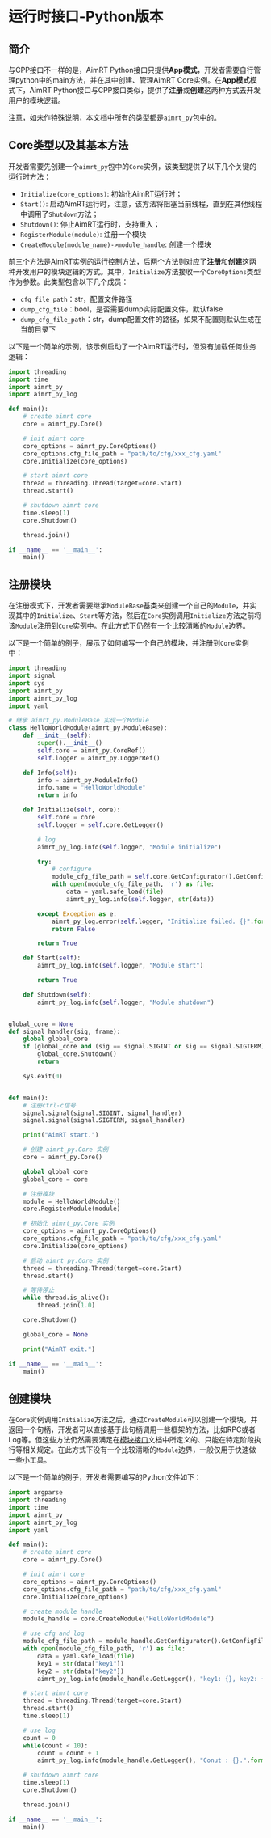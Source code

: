 
# 运行时接口-Python版本


## 简介

与CPP接口不一样的是，AimRT Python接口只提供**App模式**，开发者需要自行管理python中的main方法，并在其中创建、管理AimRT Core实例。在**App模式**模式下，AimRT Python接口与CPP接口类似，提供了**注册**或**创建**这两种方式去开发用户的模块逻辑。

注意，如未作特殊说明，本文档中所有的类型都是`aimrt_py`包中的。

## Core类型以及其基本方法

开发者需要先创建一个`aimrt_py`包中的`Core`实例，该类型提供了以下几个关键的运行时方法：
- `Initialize(core_options)`: 初始化AimRT运行时；
- `Start()`: 启动AimRT运行时，注意，该方法将阻塞当前线程，直到在其他线程中调用了`Shutdown`方法；
- `Shutdown()`: 停止AimRT运行时，支持重入；
- `RegisterModule(module)`: 注册一个模块
- `CreateModule(module_name)->module_handle`: 创建一个模块


前三个方法是AimRT实例的运行控制方法，后两个方法则对应了**注册**和**创建**这两种开发用户的模块逻辑的方式。其中，`Initialize`方法接收一个`CoreOptions`类型作为参数。此类型包含以下几个成员：
- `cfg_file_path`：str，配置文件路径
- `dump_cfg_file`：bool，是否需要dump实际配置文件，默认false
- `dump_cfg_file_path`：str，dump配置文件的路径，如果不配置则默认生成在当前目录下


以下是一个简单的示例，该示例启动了一个AimRT运行时，但没有加载任何业务逻辑：
```python
import threading
import time
import aimrt_py
import aimrt_py_log

def main():
    # create aimrt core
    core = aimrt_py.Core()

    # init aimrt core
    core_options = aimrt_py.CoreOptions()
    core_options.cfg_file_path = "path/to/cfg/xxx_cfg.yaml"
    core.Initialize(core_options)

    # start aimrt core
    thread = threading.Thread(target=core.Start)
    thread.start()

    # shutdown aimrt core
    time.sleep(1)
    core.Shutdown()

    thread.join()

if __name__ == '__main__':
    main()
```


## 注册模块

在注册模式下，开发者需要继承`ModuleBase`基类来创建一个自己的`Module`，并实现其中的`Initialize`、`Start`等方法，然后在`Core`实例调用`Initialize`方法之前将该`Module`注册到`Core`实例中。在此方式下仍然有一个比较清晰的`Module`边界。


以下是一个简单的例子，展示了如何编写一个自己的模块，并注册到`Core`实例中：
```python
import threading
import signal
import sys
import aimrt_py
import aimrt_py_log
import yaml

# 继承 aimrt_py.ModuleBase 实现一个Module
class HelloWorldModule(aimrt_py.ModuleBase):
    def __init__(self):
        super().__init__()
        self.core = aimrt_py.CoreRef()
        self.logger = aimrt_py.LoggerRef()

    def Info(self):
        info = aimrt_py.ModuleInfo()
        info.name = "HelloWorldModule"
        return info

    def Initialize(self, core):
        self.core = core
        self.logger = self.core.GetLogger()

        # log
        aimrt_py_log.info(self.logger, "Module initialize")

        try:
            # configure
            module_cfg_file_path = self.core.GetConfigurator().GetConfigFilePath()
            with open(module_cfg_file_path, 'r') as file:
                data = yaml.safe_load(file)
                aimrt_py_log.info(self.logger, str(data))

        except Exception as e:
            aimrt_py_log.error(self.logger, "Initialize failed. {}".format(e))
            return False

        return True

    def Start(self):
        aimrt_py_log.info(self.logger, "Module start")

        return True

    def Shutdown(self):
        aimrt_py_log.info(self.logger, "Module shutdown")


global_core = None
def signal_handler(sig, frame):
    global global_core
    if (global_core and (sig == signal.SIGINT or sig == signal.SIGTERM)):
        global_core.Shutdown()
        return

    sys.exit(0)


def main():
    # 注册ctrl-c信号
    signal.signal(signal.SIGINT, signal_handler)
    signal.signal(signal.SIGTERM, signal_handler)

    print("AimRT start.")

    # 创建 aimrt_py.Core 实例
    core = aimrt_py.Core()

    global global_core
    global_core = core

    # 注册模块
    module = HelloWorldModule()
    core.RegisterModule(module)

    # 初始化 aimrt_py.Core 实例
    core_options = aimrt_py.CoreOptions()
    core_options.cfg_file_path = "path/to/cfg/xxx_cfg.yaml"
    core.Initialize(core_options)

    # 启动 aimrt_py.Core 实例
    thread = threading.Thread(target=core.Start)
    thread.start()

    # 等待停止
    while thread.is_alive():
        thread.join(1.0)

    core.Shutdown()

    global_core = None

    print("AimRT exit.")

if __name__ == '__main__':
    main()
```


## 创建模块


在`Core`实例调用`Initialize`方法之后，通过`CreateModule`可以创建一个模块，并返回一个句柄，开发者可以直接基于此句柄调用一些框架的方法，比如RPC或者Log等。但这些方法仍然需要满足在[模块接口](py_module.md)文档中所定义的、只能在特定阶段执行等相关规定。在此方式下没有一个比较清晰的`Module`边界，一般仅用于快速做一些小工具。

以下是一个简单的例子，开发者需要编写的Python文件如下：

```python
import argparse
import threading
import time
import aimrt_py
import aimrt_py_log
import yaml

def main():
    # create aimrt core
    core = aimrt_py.Core()

    # init aimrt core
    core_options = aimrt_py.CoreOptions()
    core_options.cfg_file_path = "path/to/cfg/xxx_cfg.yaml"
    core.Initialize(core_options)

    # create module handle
    module_handle = core.CreateModule("HelloWorldModule")

    # use cfg and log
    module_cfg_file_path = module_handle.GetConfigurator().GetConfigFilePath()
    with open(module_cfg_file_path, 'r') as file:
        data = yaml.safe_load(file)
        key1 = str(data["key1"])
        key2 = str(data["key2"])
        aimrt_py_log.info(module_handle.GetLogger(), "key1: {}, key2: {}.".format(key1, key2))

    # start aimrt core
    thread = threading.Thread(target=core.Start)
    thread.start()
    time.sleep(1)

    # use log
    count = 0
    while(count < 10):
        count = count + 1
        aimrt_py_log.info(module_handle.GetLogger(), "Conut : {}.".format(count))

    # shutdown aimrt core
    time.sleep(1)
    core.Shutdown()

    thread.join()

if __name__ == '__main__':
    main()

```



